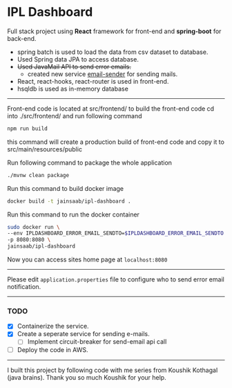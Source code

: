 # IPL Dashboard
Full stack project using **React** framework for front-end and **spring-boot** for back-end.
- spring batch is used to load the data from csv dataset to database.
- Used Spring data JPA to access database.
- ~~Used JavaMail API to send error emails.~~
  - created new service [email-sender](https://github.com/jainsaaab/email-sender) for sending mails. 
- React, react-hooks, react-router is used in front-end.
- hsqldb is used as in-memory database

---

Front-end code is located at src/frontend/
to build the front-end code cd into ./src/frontend/ and run following command
```bash
npm run build
```
this command will create a production build of front-end code and copy it to src/main/resources/public

Run following command to package the whole application
```bash
./mvnw clean package
```

Run this command to build docker image
```bash
docker build -t jainsaab/ipl-dashboard .
```

Run this command to run the docker container
```bash
sudo docker run \
--env IPLDASHBOARD_ERROR_EMAIL_SENDTO=$IPLDASHBOARD_ERROR_EMAIL_SENDTO \
-p 8080:8080 \
jainsaab/ipl-dashboard
```

Now you can access sites home page at `localhost:8080`

---

Please edit `application.properties` file to configure who to send error email notification.

---

### TODO

- [x] Containerize the service.
- [x] Create a seperate service for sending e-mails.
  - [ ] Implement circuit-breaker for send-email api call
- [ ] Deploy the code in AWS.

---

I built this project by following code with me series from Koushik Kothagal (java brains).
Thank you so much Koushik for your help.